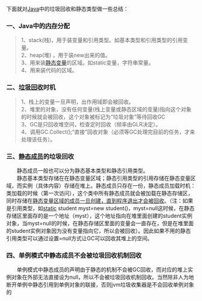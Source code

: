 下面就对[Java](http://lib.csdn.net/base/javase "Java SE知识库")中的垃圾回收和静态类型做一些总结：

### 一、Java中的[内存](https://so.csdn.net/so/search?q=%E5%86%85%E5%AD%98&spm=1001.2101.3001.7020)分配

> 1、stack(栈)，用于装变量和引用类型。如基本类型和引用类型的引用变量。   
> 2、heap(堆) ，用于装new出来的值。   
> 3、用来装[静态变量](https://so.csdn.net/so/search?q=%E9%9D%99%E6%80%81%E5%8F%98%E9%87%8F&spm=1001.2101.3001.7020)的区域。如static变量，字符串常量。   
> 4、用来装代码的区域。

### 二、[垃圾回收](https://so.csdn.net/so/search?q=%E5%9E%83%E5%9C%BE%E5%9B%9E%E6%94%B6&spm=1001.2101.3001.7020)时机

> 1、栈上的变量一旦声明，出作用域即会被回收。   
> 2、堆里的对象，没有任何变量(栈上变量或静态区域的变量)指向这个对象的时候就会被回收，这个对象被标记为“垃圾对象”等待回收GC   
> 3、GC是只回收堆空间，检查定时回收（频率由GLR决定）。   
> 4、调用GC.Collect();“直接”回收对象（必须等GC处理完目前的任务，才来处理该任务）。

### 三、[静态成员](https://so.csdn.net/so/search?q=%E9%9D%99%E6%80%81%E6%88%90%E5%91%98&spm=1001.2101.3001.7020)的垃圾回收

  静态成员一般也可以分为静态基本类型和静态引用类型。   
  静态基本类型存储在在静态变量区域；静态引用类型的引用存储在静态变量区域，而实例（具体内容）存储在堆上。静态成员只存在一份，静态成员加载时机：类加载的时候（第一次访问），这个类中所有静态成员就会被加载在静态存储区，同时存储在[静态变量区域的成员一旦创建，直到程序退出才会被回收](http://blog.csdn.net/oTengYue/article/details/48108995#)。（注：如果是引用类型，如[static](https://so.csdn.net/so/search?q=static&spm=1001.2101.3001.7020) student myst=new student()，myst=null这时候，在静态存储区里面存的是一个地址（myst），这个地址指向在堆里面创建的student实例对象，当myst=null的时候，在静态存储区里面的变量会一直存在，但是在堆里面的student实例对象因为没有变量指向它，所以会被回收）。因此如果不用的静态引用类型可以通过设置=null方式让GC可以回收其堆上的空间。

### 四、单例模式中静态成员不会被垃圾回收机制回收

  单例模式中静态成员的声明由于静态的机制不会被GC回收，而对应的堆上实例对象在外部无法直接设为null，所以不会被垃圾回收机制回收。当然除非人为地断开单例中静态引用到单例对象的联接，否则jvm垃圾收集器是不会回收单例对象的